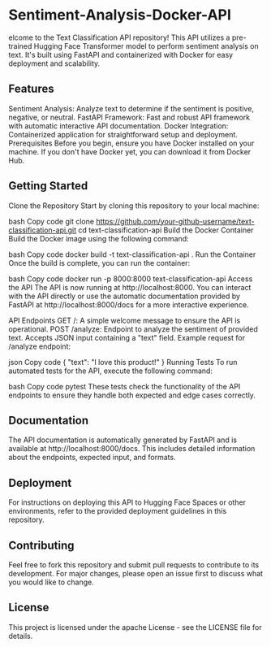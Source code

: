 # Sentiment-Analysis-Docker-API

elcome to the Text Classification API repository! This API utilizes a pre-trained Hugging Face Transformer model to perform sentiment analysis on text. It's built using FastAPI and containerized with Docker for easy deployment and scalability.

## Features
Sentiment Analysis: Analyze text to determine if the sentiment is positive, negative, or neutral.
FastAPI Framework: Fast and robust API framework with automatic interactive API documentation.
Docker Integration: Containerized application for straightforward setup and deployment.
Prerequisites
Before you begin, ensure you have Docker installed on your machine. If you don't have Docker yet, you can download it from Docker Hub.

## Getting Started
Clone the Repository
Start by cloning this repository to your local machine:

bash
Copy code
git clone https://github.com/your-github-username/text-classification-api.git
cd text-classification-api
Build the Docker Container
Build the Docker image using the following command:

bash
Copy code
docker build -t text-classification-api .
Run the Container
Once the build is complete, you can run the container:

bash
Copy code
docker run -p 8000:8000 text-classification-api
Access the API
The API is now running at http://localhost:8000. You can interact with the API directly or use the automatic documentation provided by FastAPI at http://localhost:8000/docs for a more interactive experience.

API Endpoints
GET /: A simple welcome message to ensure the API is operational.
POST /analyze: Endpoint to analyze the sentiment of provided text. Accepts JSON input containing a "text" field.
Example request for /analyze endpoint:

json
Copy code
{
  "text": "I love this product!"
}
Running Tests
To run automated tests for the API, execute the following command:

bash
Copy code
pytest
These tests check the functionality of the API endpoints to ensure they handle both expected and edge cases correctly.

## Documentation
The API documentation is automatically generated by FastAPI and is available at http://localhost:8000/docs. This includes detailed information about the endpoints, expected input, and formats.

## Deployment
For instructions on deploying this API to Hugging Face Spaces or other environments, refer to the provided deployment guidelines in this repository.

## Contributing
Feel free to fork this repository and submit pull requests to contribute to its development. For major changes, please open an issue first to discuss what you would like to change.

## License
This project is licensed under the apache License - see the LICENSE file for details.
